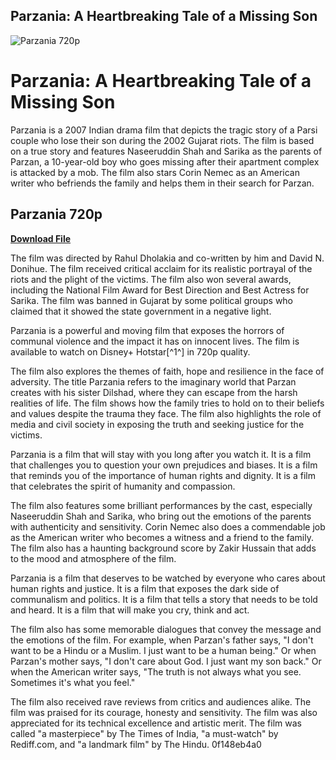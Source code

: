 ## Parzania: A Heartbreaking Tale of a Missing Son

 
![Parzania 720p](https://encrypted-tbn3.gstatic.com/images?q=tbn:ANd9GcTiWbX1Uu7OEgADW1TTiqtbU4CwVaZIhxArqiWnhhjhibnk_JRc7tpnpRav)

 
# Parzania: A Heartbreaking Tale of a Missing Son
 
Parzania is a 2007 Indian drama film that depicts the tragic story of a Parsi couple who lose their son during the 2002 Gujarat riots. The film is based on a true story and features Naseeruddin Shah and Sarika as the parents of Parzan, a 10-year-old boy who goes missing after their apartment complex is attacked by a mob. The film also stars Corin Nemec as an American writer who befriends the family and helps them in their search for Parzan.
 
## Parzania 720p


[**Download File**](https://www.google.com/url?q=https%3A%2F%2Furloso.com%2F2tKCGC&sa=D&sntz=1&usg=AOvVaw14j6NtvNU1694h0kgrcMaf)

 
The film was directed by Rahul Dholakia and co-written by him and David N. Donihue. The film received critical acclaim for its realistic portrayal of the riots and the plight of the victims. The film also won several awards, including the National Film Award for Best Direction and Best Actress for Sarika. The film was banned in Gujarat by some political groups who claimed that it showed the state government in a negative light.
 
Parzania is a powerful and moving film that exposes the horrors of communal violence and the impact it has on innocent lives. The film is available to watch on Disney+ Hotstar[^1^] in 720p quality.

The film also explores the themes of faith, hope and resilience in the face of adversity. The title Parzania refers to the imaginary world that Parzan creates with his sister Dilshad, where they can escape from the harsh realities of life. The film shows how the family tries to hold on to their beliefs and values despite the trauma they face. The film also highlights the role of media and civil society in exposing the truth and seeking justice for the victims.
 
Parzania is a film that will stay with you long after you watch it. It is a film that challenges you to question your own prejudices and biases. It is a film that reminds you of the importance of human rights and dignity. It is a film that celebrates the spirit of humanity and compassion.

The film also features some brilliant performances by the cast, especially Naseeruddin Shah and Sarika, who bring out the emotions of the parents with authenticity and sensitivity. Corin Nemec also does a commendable job as the American writer who becomes a witness and a friend to the family. The film also has a haunting background score by Zakir Hussain that adds to the mood and atmosphere of the film.
 
Parzania is a film that deserves to be watched by everyone who cares about human rights and justice. It is a film that exposes the dark side of communalism and politics. It is a film that tells a story that needs to be told and heard. It is a film that will make you cry, think and act.

The film also has some memorable dialogues that convey the message and the emotions of the film. For example, when Parzan's father says, "I don't want to be a Hindu or a Muslim. I just want to be a human being." Or when Parzan's mother says, "I don't care about God. I just want my son back." Or when the American writer says, "The truth is not always what you see. Sometimes it's what you feel."
 
The film also received rave reviews from critics and audiences alike. The film was praised for its courage, honesty and sensitivity. The film was also appreciated for its technical excellence and artistic merit. The film was called "a masterpiece" by The Times of India, "a must-watch" by Rediff.com, and "a landmark film" by The Hindu.
 0f148eb4a0
